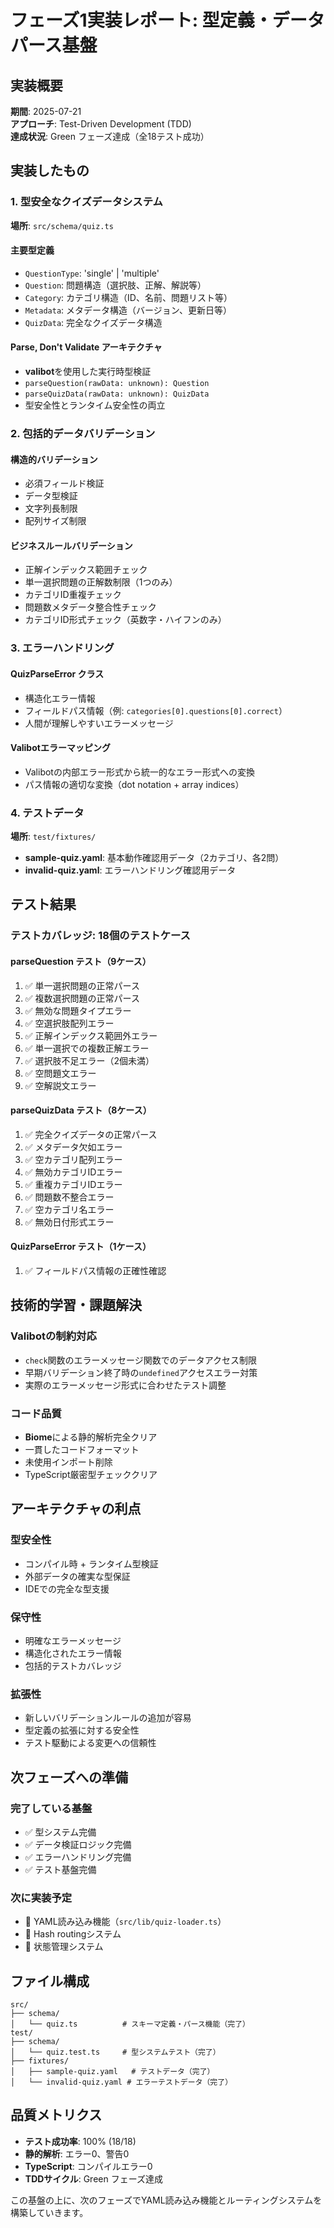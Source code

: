 # フェーズ1実装レポート: 型定義・データパース基盤

## 実装概要

**期間**: 2025-07-21  
**アプローチ**: Test-Driven Development (TDD)  
**達成状況**: Green フェーズ達成（全18テスト成功）

## 実装したもの

### 1. 型安全なクイズデータシステム

**場所**: `src/schema/quiz.ts`

#### 主要型定義
- `QuestionType`: 'single' | 'multiple'
- `Question`: 問題構造（選択肢、正解、解説等）
- `Category`: カテゴリ構造（ID、名前、問題リスト等）
- `Metadata`: メタデータ構造（バージョン、更新日等）
- `QuizData`: 完全なクイズデータ構造

#### Parse, Don't Validate アーキテクチャ
- **valibot**を使用した実行時型検証
- `parseQuestion(rawData: unknown): Question`
- `parseQuizData(rawData: unknown): QuizData`
- 型安全性とランタイム安全性の両立

### 2. 包括的データバリデーション

#### 構造的バリデーション
- 必須フィールド検証
- データ型検証
- 文字列長制限
- 配列サイズ制限

#### ビジネスルールバリデーション
- 正解インデックス範囲チェック
- 単一選択問題の正解数制限（1つのみ）
- カテゴリID重複チェック
- 問題数メタデータ整合性チェック
- カテゴリID形式チェック（英数字・ハイフンのみ）

### 3. エラーハンドリング

#### QuizParseError クラス
- 構造化エラー情報
- フィールドパス情報（例: `categories[0].questions[0].correct`）
- 人間が理解しやすいエラーメッセージ

#### Valibotエラーマッピング
- Valibotの内部エラー形式から統一的なエラー形式への変換
- パス情報の適切な変換（dot notation + array indices）

### 4. テストデータ

**場所**: `test/fixtures/`

- **sample-quiz.yaml**: 基本動作確認用データ（2カテゴリ、各2問）
- **invalid-quiz.yaml**: エラーハンドリング確認用データ

## テスト結果

### テストカバレッジ: 18個のテストケース

#### parseQuestion テスト（9ケース）
1. ✅ 単一選択問題の正常パース
2. ✅ 複数選択問題の正常パース  
3. ✅ 無効な問題タイプエラー
4. ✅ 空選択肢配列エラー
5. ✅ 正解インデックス範囲外エラー
6. ✅ 単一選択での複数正解エラー
7. ✅ 選択肢不足エラー（2個未満）
8. ✅ 空問題文エラー
9. ✅ 空解説文エラー

#### parseQuizData テスト（8ケース）
1. ✅ 完全クイズデータの正常パース
2. ✅ メタデータ欠如エラー
3. ✅ 空カテゴリ配列エラー
4. ✅ 無効カテゴリIDエラー
5. ✅ 重複カテゴリIDエラー
6. ✅ 問題数不整合エラー
7. ✅ 空カテゴリ名エラー
8. ✅ 無効日付形式エラー

#### QuizParseError テスト（1ケース）
1. ✅ フィールドパス情報の正確性確認

## 技術的学習・課題解決

### Valibotの制約対応
- `check`関数のエラーメッセージ関数でのデータアクセス制限
- 早期バリデーション終了時の`undefined`アクセスエラー対策
- 実際のエラーメッセージ形式に合わせたテスト調整

### コード品質
- **Biome**による静的解析完全クリア
- 一貫したコードフォーマット
- 未使用インポート削除
- TypeScript厳密型チェッククリア

## アーキテクチャの利点

### 型安全性
- コンパイル時 + ランタイム型検証
- 外部データの確実な型保証
- IDEでの完全な型支援

### 保守性
- 明確なエラーメッセージ
- 構造化されたエラー情報
- 包括的テストカバレッジ

### 拡張性  
- 新しいバリデーションルールの追加が容易
- 型定義の拡張に対する安全性
- テスト駆動による変更への信頼性

## 次フェーズへの準備

### 完了している基盤
- ✅ 型システム完備
- ✅ データ検証ロジック完備
- ✅ エラーハンドリング完備
- ✅ テスト基盤完備

### 次に実装予定
- 🔄 YAML読み込み機能（`src/lib/quiz-loader.ts`）
- 🔄 Hash routingシステム
- 🔄 状態管理システム

## ファイル構成

```
src/
├── schema/
│   └── quiz.ts          # スキーマ定義・パース機能（完了）
test/
├── schema/
│   └── quiz.test.ts     # 型システムテスト（完了）
├── fixtures/
│   ├── sample-quiz.yaml   # テストデータ（完了）  
│   └── invalid-quiz.yaml # エラーテストデータ（完了）
```

## 品質メトリクス

- **テスト成功率**: 100% (18/18)
- **静的解析**: エラー0、警告0
- **TypeScript**: コンパイルエラー0
- **TDDサイクル**: Green フェーズ達成

この基盤の上に、次のフェーズでYAML読み込み機能とルーティングシステムを構築していきます。
